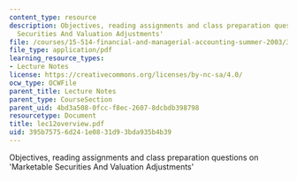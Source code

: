 ```yaml
---
content_type: resource
description: Objectives, reading assignments and class preparation questions on 'Marketable
  Securities And Valuation Adjustments'
file: /courses/15-514-financial-and-managerial-accounting-summer-2003/395b75756d241e0831d93bda935b4b39_lec12overview.pdf
file_type: application/pdf
learning_resource_types:
- Lecture Notes
license: https://creativecommons.org/licenses/by-nc-sa/4.0/
ocw_type: OCWFile
parent_title: Lecture Notes
parent_type: CourseSection
parent_uid: 4bd3a508-0fcc-f8ec-2607-8dcbdb398798
resourcetype: Document
title: lec12overview.pdf
uid: 395b7575-6d24-1e08-31d9-3bda935b4b39
---
```

Objectives, reading assignments and class preparation questions on 'Marketable Securities And Valuation Adjustments'